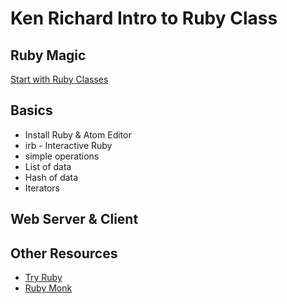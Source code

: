 # Ken Richard Intro to Ruby Class

## Ruby Magic

[Start with Ruby Classes](https://github.com/Ken-Richard/mu-ruby-intro/blob/master/classes.md)

## Basics

* Install Ruby & Atom Editor
* irb - Interactive Ruby
* simple operations
* List of data
* Hash of data
* Iterators

## Web Server & Client

## Other Resources

* [Try Ruby](http://tryruby.org/levels/1/challenges/0)
* [Ruby Monk](https://rubymonk.com/)
